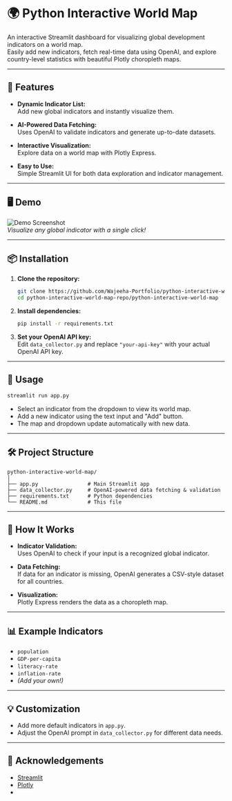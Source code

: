 # 🌍 Python Interactive World Map

An interactive Streamlit dashboard for visualizing global development indicators on a world map.  
Easily add new indicators, fetch real-time data using OpenAI, and explore country-level statistics with beautiful Plotly choropleth maps.

---

## 🚀 Features

- **Dynamic Indicator List:**  
  Add new global indicators and instantly visualize them.

- **AI-Powered Data Fetching:**  
  Uses OpenAI to validate indicators and generate up-to-date datasets.

- **Interactive Visualization:**  
  Explore data on a world map with Plotly Express.

- **Easy to Use:**  
  Simple Streamlit UI for both data exploration and indicator management.

---

## 🖥️ Demo

![Demo Screenshot]()  
*Visualize any global indicator with a single click!*

---

## 📦 Installation

1. **Clone the repository:**
    ```bash
    git clone https://github.com/Wajeeha-Portfolio/python-interactive-world-map.git
    cd python-interactive-world-map-repo/python-interactive-world-map
    ```

2. **Install dependencies:**
    ```bash
    pip install -r requirements.txt
    ```

3. **Set your OpenAI API key:**  
   Edit `data_collector.py` and replace `"your-api-key"` with your actual OpenAI API key.

---

## 🏃 Usage

```bash
streamlit run app.py
```

- Select an indicator from the dropdown to view its world map.
- Add a new indicator using the text input and "Add" button.
- The map and dropdown update automatically with new data.

---

## 🛠️ Project Structure

```
python-interactive-world-map/
│
├── app.py                # Main Streamlit app
├── data_collector.py     # OpenAI-powered data fetching & validation
├── requirements.txt      # Python dependencies
└── README.md             # This file
```

---

## 🤖 How It Works

- **Indicator Validation:**  
  Uses OpenAI to check if your input is a recognized global indicator.

- **Data Fetching:**  
  If data for an indicator is missing, OpenAI generates a CSV-style dataset for all countries.

- **Visualization:**  
  Plotly Express renders the data as a choropleth map.

---

## 📊 Example Indicators

- `population`
- `GDP-per-capita`
- `literacy-rate`
- `inflation-rate`
- *(Add your own!)*

---

## 💡 Customization

- Add more default indicators in `app.py`.
- Adjust the OpenAI prompt in `data_collector.py` for different data needs.

---

## 🙏 Acknowledgements

- [Streamlit](https://streamlit.io/)
- [Plotly](https://plotly.com/python/)
-